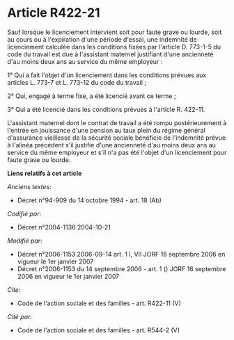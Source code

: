 # Article R422-21

Sauf lorsque le licenciement intervient soit pour faute grave ou lourde, soit au cours ou à l'expiration d'une période
d'essai, une indemnité de licenciement calculée dans les conditions fixées par l'article D. 773-1-5 du code du travail est
due à l'assistant maternel justifiant d'une ancienneté d'au moins deux ans au service du même employeur : 

1° Qui a fait l'objet d'un licenciement dans les conditions prévues aux articles L. 773-7 et L. 773-12 du code du travail ; 

2° Qui, engagé à terme fixe, a été licencié avant ce terme ; 

3° Qui a été licencié dans les conditions prévues à l'article R. 422-11. 

L'assistant maternel dont le contrat de travail a été rompu postérieurement à l'entrée en jouissance d'une pension au taux
plein du régime général d'assurance vieillesse de la sécurité sociale bénéficie de l'indemnité prévue à l'alinéa précédent
s'il justifie d'une ancienneté d'au moins deux ans au service du même employeur et s'il n'a pas été l'objet d'un licenciement
pour faute grave ou lourde.

**Liens relatifs à cet article**

_Anciens textes_:

  - Décret n°94-909 du 14 octobre 1994 - art. 18 (Ab)

_Codifié par_:

  - Décret n°2004-1136 2004-10-21

_Modifié par_:

  - Décret n°2006-1153 2006-09-14 art. 1 I, VII JORF 16 septembre 2006 en vigueur le 1er janvier 2007
  - Décret n°2006-1153 du 14 septembre 2006 - art. 1 () JORF 16 septembre 2006 en vigueur le 1er janvier 2007

_Cite_:

  - Code de l'action sociale et des familles - art. R422-11 (V)

_Cité par_:

  - Code de l'action sociale et des familles - art. R544-2 (V)
